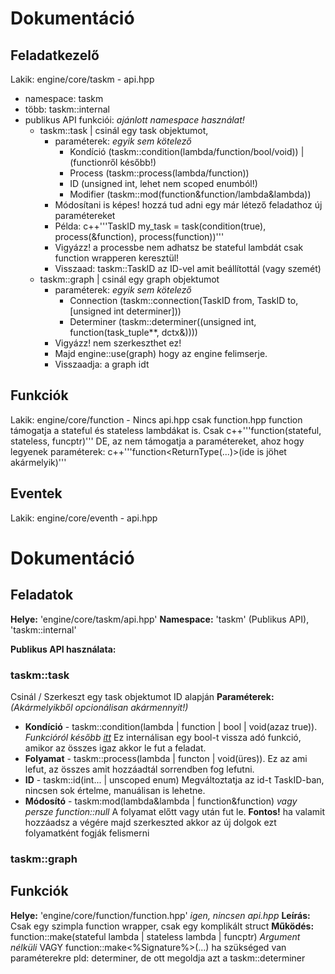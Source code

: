 # Dokumentáció

## Feladatkezelő

Lakik: engine/core/taskm - api.hpp
- namespace: taskm
- több: taskm::internal
- publikus API funkciói: *ajánlott namespace használat!*
  - taskm::task | csinál egy task objektumot,
    - paraméterek: *egyik sem kötelező*
      - Kondíció (taskm::condition(lambda/function/bool/void)) | (functionről később!)
      - Process (taskm::process(lambda/function))
      - ID (unsigned int, lehet nem scoped enumból!)
      - Modifier (taskm::mod(function&function/lambda&lambda))
    - Módosítani is képes! hozzá tud adni egy már létező feladathoz új paramétereket
    - Példa: c++'''TaskID my_task = task(condition(true), process(&function), process(function))'''
    - Vigyázz! a processbe nem adhatsz be stateful lambdát csak function wrapperen keresztül!
    - Visszaad: taskm::TaskID az ID-vel amit beállítottál (vagy szemét)
  - taskm::graph | csinál egy graph objektumot
    - paraméterek: *egyik sem kötelező*
      - Connection (taskm::connection(TaskID from, TaskID to, [unsigned int determiner]))
      - Determiner (taskm::determiner((unsigned int, function<void>(task_tuple**, dctx&))))
    - Vigyázz! nem szerkeszthet ez!
    - Majd engine::use(graph) hogy az engine felimserje.
    - Visszaadja: a graph idt


## Funkciók

Lakik: engine/core/function - Nincs api.hpp csak function.hpp
function támogatja a stateful és stateless lambdákat is. Csak c++'''function<ReturnType>(stateful, stateless, funcptr)'''
DE, az nem támogatja a paramétereket, ahoz hogy legyenek paraméterek: c++'''function<ReturnType(...)>(ide is jöhet akármelyik)'''

## Eventek

Lakik: engine/core/eventh - api.hpp













# Dokumentáció

## Feladatok

**Helye:** 'engine/core/taskm/api.hpp'
**Namespace:** 'taskm' (Publikus API), 'taskm::internal'

**Publikus API használata:**

### taskm::task
Csinál / Szerkeszt egy task objektumot ID alapján
**Paraméterek:** *(Akármelyikből opcionálisan akármennyit!)*
- **Kondíció** - taskm::condition(lambda | function | bool | void(azaz true)). *Funkcióról később [itt](#Funkciók)* 
  Ez internálisan egy bool-t vissza adó funkció, amikor az összes igaz akkor le fut a feladat.
- **Folyamat** - taskm::process(lambda | functon | void(üres)).
  Ez az ami lefut, az összes amit hozzáadtál sorrendben fog lefutni.
- **ID**       - taskm::id(int... | unscoped enum)
  Megváltoztatja az id-t TaskID-ban, nincsen sok értelme, manuálisan is lehetne.
- **Módosító** - taskm:mod(lambda&lambda | function&function) *vagy persze function::null*
  A folyamat előtt vagy után fut le. **Fontos!** ha valamit hozzáadsz a végére majd szerkeszted akkor az új dolgok ezt folyamatként fogják felismerni

### taskm::graph


## Funkciók

**Helye:** 'engine/core/function/function.hpp' *igen, nincsen api.hpp*
**Leírás:** Csak egy szimpla function wrapper, csak egy komplikált struct
**Működés:** function<ReturnType>::make(stateful lambda | stateless lambda | funcptr) *Argument nélküli* VAGY function<ReturnType>::make<%Signature%>(...) ha szükséged van paraméterekre pld: determiner, de ott megoldja azt a taskm::determiner
